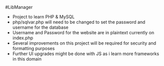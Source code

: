 #LibManager
- Project to learn PHP & MySQL
- php/sqlvar.php will need to be changed to set the password and username for the database
- Username and Password for the website are in plaintext currently on index.php
 - Several improvements on this project will be required for security and formatting purposes
 - Further UI upgrades might be done with JS as i learn more frameworks in this domain